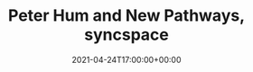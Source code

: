 ---
templateKey: event
guid: D9474850-7ED6-07A8-3835-9F59463E4076
date: 2021-04-24T17:00:00+00:00
eventTime: 5pm
title: Peter Hum and New Pathways, syncspace
artist: Peter Hum and New Pathways
city: youtube
venue: syncspace
group: Tim Shia
guests: Kenji Omae, Paul Tynan, Tim Shia
url: https://syncspace.live/show/new-pathways/
---